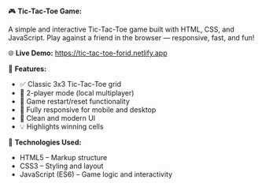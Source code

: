 🎮 **Tic-Tac-Toe Game:**

A simple and interactive Tic-Tac-Toe game built with HTML, CSS, and JavaScript. Play against a friend in the browser — responsive, fast, and fun!

🌐 **Live Demo:** https://tic-tac-toe-forid.netlify.app

🧠 **Features:**
* ✅ Classic 3x3 Tic-Tac-Toe grid
* 👥 2-player mode (local multiplayer)
* 🔄 Game restart/reset functionality
* 📱 Fully responsive for mobile and desktop
* 🎨 Clean and modern UI
* 💡 Highlights winning cells

🚀 **Technologies Used:**
* HTML5 – Markup structure
* CSS3 – Styling and layout
* JavaScript (ES6) – Game logic and interactivity
